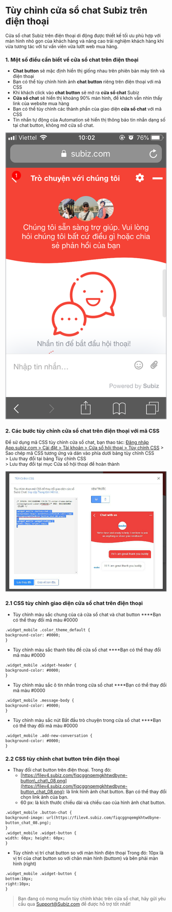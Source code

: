 # Tùy chỉnh cửa sổ chat Subiz trên điện thoại

Cửa sổ chat Subiz trên điện thoại di động được thiết kế tối ưu phù hợp với màn hình nhỏ gọn của khách hàng và nâng cao trải nghiệm khách hàng khi vừa tương tác với tư vấn viên vừa lướt web mua hàng.

### 1. Một số điều cần biết về cửa sổ chat trên điện thoại 

* **Chat button** sẽ mặc định hiển thị giống nhau trên phiên bản máy tính và điện thoại
* Bạn có thể tùy chỉnh hình ảnh **chat button** riêng trên điện thoại với mã CSS
* Khi khách click vào **chat button** sẽ mở ra **cửa sổ chat** Subiz
* **Cửa sổ chat** sẽ hiển thị khoảng 90% màn hình, để khách vẫn nhìn thấy link của website mua hàng
* Bạn có thể tùy chỉnh các thành phần của giao diện **cửa sổ chat** với mã CSS
* Tin nhắn tự động của Automation sẽ hiển thị thông báo tin nhắn dạng số tại chat button, không mở cửa sổ chat.

![C&#x1EED;a s&#x1ED5; Subiz chat tr&#xEA;n &#x111;i&#x1EC7;n tho&#x1EA1;i](../../../.gitbook/assets/widget-vn.png)

### 2. Các bước tùy chỉnh cửa sổ chat trên điện thoại với mã CSS

Để sử dụng mã CSS tùy chỉnh cửa sổ chat, bạn thao tác: [Đăng nhập App.subiz.com &gt; Cài đặt &gt; Tài khoản &gt; Cửa sổ hội thoại &gt; Tùy chỉnh CSS](https://app.subiz.com/settings/widget-setting) &gt; Sao chép mã CSS tương ứng và dán vào phía dưới bảng tùy chỉnh CSS  
&gt; Lưu thay đổi tại bảng Tùy chỉnh CSS   
&gt; Lưu thay đổi tại mục Cửa sổ hội thoại để hoàn thành

![B&#x1EA3;ng t&#xF9;y ch&#x1EC9;nh CSS](../../../.gitbook/assets/2.-box-copy.jpg)

### 2.1 CSS tùy chỉnh giao diện cửa sổ chat trên điện thoại

* Tùy chỉnh màu sắc chung của cả cửa sổ chat và chat button ****Bạn có thể thay đổi mã màu \#0000

```text
.widget_mobile .color_theme_default {
background-color: #0000;
}
```

* Tùy chỉnh màu sắc thanh tiêu đề cửa sổ chat ****Bạn có thể thay đổi mã màu \#0000

```text
.widget_mobile .widget-header {
background-color: #0000;
}
```

* Tùy chỉnh màu sắc ô tin nhắn trong cửa sổ chat ****Bạn có thể thay đổi mã màu \#0000

```text
.widget_mobile .message-body {
background-color: #0000;
}
```

* Tùy chỉnh màu sắc nút Bắt đầu trò chuyện trong cửa sổ chat ****Bạn có thể thay đổi mã màu \#0000

```text
.widget_mobile .add-new-conversation {
background-color: #0000;
}
```

### 2.2 CSS tùy chỉnh chat button trên điện thoại

* Thay đổi chat button trên điện thoại. Trong đó:  
  * [https://filev4.subiz.com/fiqcggnqemgkhtwdbyne-button\_chat\_08.png](https://filev4.subiz.com/fiqcggnqemgkhtwdbyne-button_chat_08.png): là link hình ảnh chat button. Bạn có thể thay đổi chọn link ảnh của bạn.
  * 60 px: là kích thước chiều dài và chiều cao của hình ảnh chat button.

```text
.widget_mobile .button-chat {
background-image: url(https://filev4.subiz.com/fiqcggnqemgkhtwdbyne-button_chat_08.png);
}
.widget_mobile .widget-button {
width: 60px; height: 60px;
}
```

* Tùy chỉnh vị trí chat button so với màn hình điện thoại Trong đó: 10px là vị trí của chat button so với chân màn hình \(buttom\) và bên phải màn hình \(right\)

```text
.widget_mobile .widget-button {
bottom:10px;
right:10px;
}
```



> Bạn đang có mong muốn tùy chỉnh khác trên cửa sổ chat, hãy  gửi yêu cầu qua Support@Subiz.com để được hỗ trợ tốt nhất!

